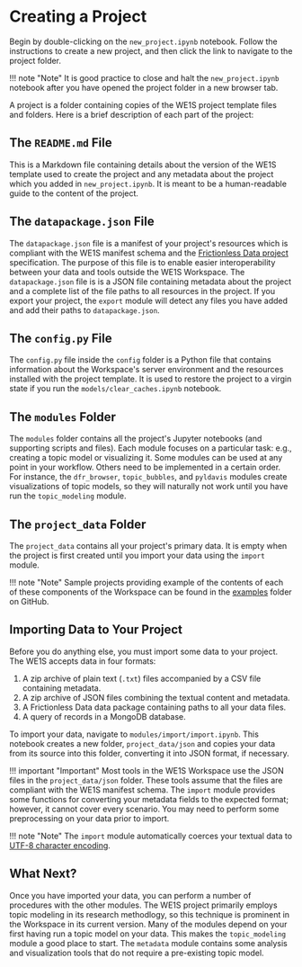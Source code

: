 # Creating a Project

Begin by double-clicking on the `new_project.ipynb` notebook. Follow the instructions to create a new project, and then click the link to navigate to the project folder.

!!! note "Note"
    It is good practice to close and halt the `new_project.ipynb` notebook after you have opened the project folder in a new browser tab.

A project is a folder containing copies of the WE1S project template files and folders. Here is a brief description of each part of the project:

## The `README.md` File

This is a Markdown file containing details about the version of the WE1S template used to create the project and any metadata about the project which you added in `new_project.ipynb`. It is meant to be a human-readable guide to the content of the project.

## The `datapackage.json` File

The `datapackage.json` file is a manifest of your project's resources which is compliant with the WE1S manifest schema and the <a href="https://frictionlessdata.io/" target="_blank">Frictionless Data project</a> specification. The purpose of this file is to enable easier interoperability between your data and tools outside the WE1S Workspace. The `datapackage.json` file is is a JSON file containing metadata about the project and a complete list of the file paths to all resources in the project. If you export your project, the `export` module will detect any files you have added and add their paths to `datapackage.json`.

## The `config.py` File

The `config.py` file inside the `config` folder is a Python file that contains information about the Workspace's server environment and the resources installed with the project template. It is used to restore the project to a virgin state if you run the `models/clear_caches.ipynb` notebook.

## The `modules` Folder

The `modules` folder contains all the project's Jupyter notebooks (and supporting scripts and files). Each module focuses on a particular task: e.g., creating a topic model or visualizing it. Some modules can be used at any point in your workflow. Others need to be implemented in a certain order. For instance, the `dfr_browser`, `topic_bubbles`, and `pyldavis` modules create visualizations of topic models, so they will naturally not work until you have run the `topic_modeling` module.

## The `project_data` Folder

The `project_data` contains all your project's primary data. It is empty when the project is first created until you import your data using the `import` module.

!!! note "Note"
    Sample projects providing example of the contents of each of these components of the Workspace can be found in the <a href="#" onclick="alert('This is just a dummy link until we create the examples folder on GitHub.');">examples</a> folder on GitHub.

## Importing Data to Your Project

Before you do anything else, you must import some data to your project. The WE1S accepts data in four formats:

1. A zip archive of plain text (`.txt`) files accompanied by a CSV file containing metadata.
2. A zip archive of JSON files combining the textual content and metadata.
3. A Frictionless Data data package containing paths to all your data files.
4. A query of records in a MongoDB database.

To import your data, navigate to `modules/import/import.ipynb`. This notebook creates a new folder, `project_data/json` and copies your data from its source into this folder, converting it into JSON format, if necessary.

!!! important "Important"
    Most tools in the WE1S Workspace use the JSON files in the `project_data/json` folder. These tools assume that the files are compliant with the WE1S manifest schema. The `import` module provides some functions for converting your metadata fields to the expected format; however, it cannot cover every scenario. You may need to perform some preprocessing on your data prior to import.

!!! note "Note"
    The `import` module automatically coerces your textual data to <a href="https://www.w3.org/International/questions/qa-choosing-encodings" target="_blank">UTF-8 character encoding</a>.

## What Next?

Once you have imported your data, you can perform a number of procedures with the other modules. The WE1S project primarily employs topic modeling in its research methodlogy, so this technique is prominent in the Workspace in its current version. Many of the modules depend on your first having run a topic model on your data. This makes the `topic_modeling` module a good place to start. The `metadata` module contains some analysis and visualization tools that do not require a pre-existing topic model.
